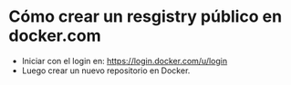 # Cómo crear un resgistry público en docker.com
- Iniciar con el login en: https://login.docker.com/u/login
- Luego crear un nuevo repositorio en Docker.
